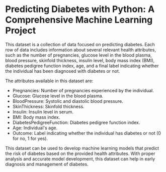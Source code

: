 # Predicting Diabetes with Python: A Comprehensive Machine Learning Project
This dataset is a collection of data focused on predicting diabetes. Each row of data includes information about several relevant health attributes, such as the number of pregnancies, glucose level in the blood plasma, blood pressure, skinfold thickness, insulin level, body mass index (BMI), diabetes pedigree function index, age, and a final label indicating whether the individual has been diagnosed with diabetes or not.

The attributes available in this dataset are:

- Pregnancies: Number of pregnancies experienced by the individual.
- Glucose: Glucose level in the blood plasma.
- BloodPressure: Systolic and diastolic blood pressure.
- SkinThickness: Skinfold thickness.
- Insulin: Insulin level in serum.
- BMI: Body mass index.
- DiabetesPedigreeFunction: Diabetes pedigree function index.
- Age: Individual's age.
- Outcome: Label indicating whether the individual has diabetes or not (0 for no, 1 for yes).

This dataset can be used to develop machine learning models that predict the risk of diabetes based on the provided health attributes. With proper analysis and accurate model development, this dataset can help in early diagnosis and management of diabetes.

